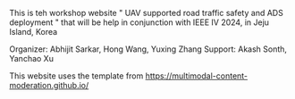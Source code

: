 This is teh workshop website 
" UAV supported road traffic safety and ADS deployment " that will be help in conjunction with IEEE IV 2024, in Jeju Island, Korea

Organizer: Abhijit Sarkar, Hong Wang, Yuxing Zhang
Support: Akash Sonth, Yanchao Xu

This website uses the template from https://multimodal-content-moderation.github.io/

